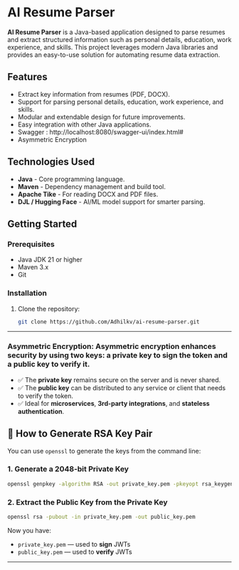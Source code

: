 # AI Resume Parser

**AI Resume Parser** is a Java-based application designed to parse resumes and extract structured information such as personal details, education, work experience, and skills. This project leverages modern Java libraries and provides an easy-to-use solution for automating resume data extraction.

## Features

- Extract key information from resumes (PDF, DOCX).
- Support for parsing personal details, education, work experience, and skills.
- Modular and extendable design for future improvements.
- Easy integration with other Java applications.
- Swagger : http://localhost:8080/swagger-ui/index.html#
- Asymmetric Encryption

  
## Technologies Used

- **Java** - Core programming language.
- **Maven** - Dependency management and build tool.
- **Apache Tike** - For reading DOCX and PDF files.
- **DJL / Hugging Face** - AI/ML model support for smarter parsing.

## Getting Started

### Prerequisites

- Java JDK 21 or higher
- Maven 3.x
- Git

### Installation

1. Clone the repository:
   ```bash
   git clone https://github.com/Adhilkv/ai-resume-parser.git

---
### Asymmetric Encryption: Asymmetric encryption enhances security by using **two keys**: a **private key** to sign the token and a **public key** to verify it.
- ✅ The **private key** remains secure on the server and is never shared.
- ✅ The **public key** can be distributed to any service or client that needs to verify the token.
- ✅ Ideal for **microservices**, **3rd-party integrations**, and **stateless authentication**.


## 🔧 How to Generate RSA Key Pair

You can use `openssl` to generate the keys from the command line:

### 1. Generate a 2048-bit Private Key
```bash
openssl genpkey -algorithm RSA -out private_key.pem -pkeyopt rsa_keygen_bits:2048
```

### 2. Extract the Public Key from the Private Key
```bash
openssl rsa -pubout -in private_key.pem -out public_key.pem
```

Now you have:
- `private_key.pem` — used to **sign** JWTs
- `public_key.pem` — used to **verify** JWTs

---
